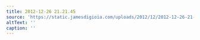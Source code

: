 ```yaml
---
title: 2012-12-26 21.21.45
source: 'https://static.jamesdigioia.com/uploads/2012/12/2012-12-26-21-21-45-scaled.jpg'
altText: ''
caption: ''
---
```


